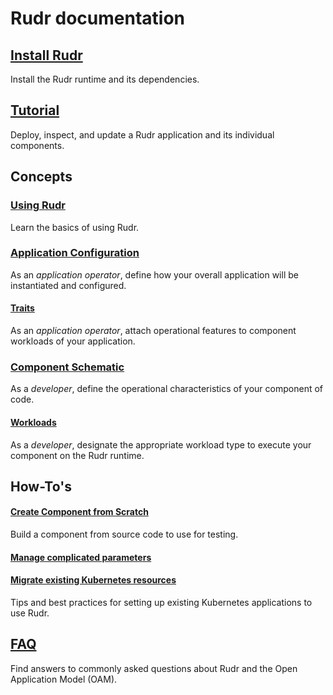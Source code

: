 # Rudr documentation

## [Install Rudr](./setup/install.md)
Install the Rudr runtime and its dependencies.

## [Tutorial](./tutorials/deploy_and_update.md)
Deploy, inspect, and update a Rudr application and its individual components.

## Concepts

### [Using Rudr](./concepts/using_rudr.md)
Learn the basics of using Rudr.

### [Application Configuration](./concepts/application-configuration.md)
As an *application operator*, define how your overall application will be instantiated and configured.

#### [Traits](./concepts/traits.md)
As an *application operator*, attach operational features to component workloads of your application.

### [Component Schematic](./concepts/component-schematic.md)
As a *developer*, define the operational characteristics of your component of code.

#### [Workloads](./concepts/workloads.md)
As a *developer*, designate the appropriate workload type to execute your component on the Rudr runtime.

## How-To's

#### [Create Component from Scratch](how-to/create_component_from_scratch.md)
Build a component from source code to use for testing.

#### [Manage complicated parameters](how-to/manage_complicated_parameters.md)

#### [Migrate existing Kubernetes resources](./how-to/migrating.md)
Tips and best practices for setting up existing Kubernetes applications to use Rudr.

## [FAQ](./faq.md)
Find answers to commonly asked questions about Rudr and the Open Application Model (OAM).